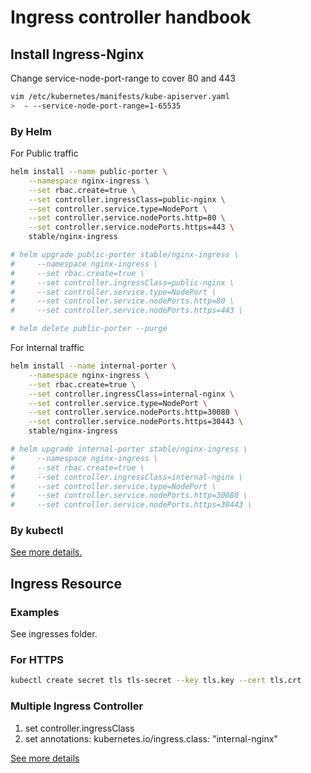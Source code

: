 # Ingress controller handbook

## Install Ingress-Nginx

Change service-node-port-range to cover 80 and 443

```bash
vim /etc/kubernetes/manifests/kube-apiserver.yaml
>  - --service-node-port-range=1-65535
```

### By Helm

For Public traffic

```bash
helm install --name public-porter \
    --namespace nginx-ingress \
    --set rbac.create=true \
    --set controller.ingressClass=public-nginx \
    --set controller.service.type=NodePort \
    --set controller.service.nodePorts.http=80 \
    --set controller.service.nodePorts.https=443 \
    stable/nginx-ingress

# helm upgrade public-porter stable/nginx-ingress \
#     --namespace nginx-ingress \
#     --set rbac.create=true \
#     --set controller.ingressClass=public-nginx \
#     --set controller.service.type=NodePort \
#     --set controller.service.nodePorts.http=80 \
#     --set controller.service.nodePorts.https=443 \

# helm delete public-porter --purge
```

For Internal traffic

```bash
helm install --name internal-porter \
    --namespace nginx-ingress \
    --set rbac.create=true \
    --set controller.ingressClass=internal-nginx \
    --set controller.service.type=NodePort \
    --set controller.service.nodePorts.http=30080 \
    --set controller.service.nodePorts.https=30443 \
    stable/nginx-ingress

# helm upgrade internal-porter stable/nginx-ingress \
#     --namespace nginx-ingress \
#     --set rbac.create=true \
#     --set controller.ingressClass=internal-nginx \
#     --set controller.service.type=NodePort \
#     --set controller.service.nodePorts.http=30080 \
#     --set controller.service.nodePorts.https=30443 \
```

### By kubectl

[See more details.](https://kubernetes.github.io/ingress-nginx/deploy/)

## Ingress Resource

### Examples

See ingresses folder.

### For HTTPS

```bash
kubectl create secret tls tls-secret --key tls.key --cert tls.crt
```

### Multiple Ingress Controller

1. set controller.ingressClass
2. set annotations: kubernetes.io/ingress.class: "internal-nginx"

[See more details](https://github.com/kubernetes/ingress-nginx/blob/master/docs/user-guide/multiple-ingress.md)
